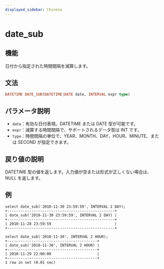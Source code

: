 ```yaml
---
displayed_sidebar: Chinese
---
```


# date_sub

## 機能

日付から指定された時間間隔を減算します。

## 文法

```Haskell
DATETIME DATE_SUB(DATETIME|DATE date, INTERVAL expr type)
```

## パラメータ説明

* `date`：有効な日付表現。DATETIME または DATE 型が可能です。
* `expr`：減算する時間間隔で、サポートされるデータ型は INT です。
* `type`：時間間隔の単位で、YEAR、MONTH、DAY、HOUR、MINUTE、または SECOND が指定できます。

## 戻り値の説明

DATETIME 型の値を返します。入力値が空または形式が正しくない場合は、NULL を返します。

## 例

```Plain Text
select date_sub('2010-11-30 23:59:59', INTERVAL 2 DAY);
+-------------------------------------------------+
| date_sub('2010-11-30 23:59:59', INTERVAL 2 DAY) |
+-------------------------------------------------+
| 2010-11-28 23:59:59                             |
+-------------------------------------------------+

select date_sub('2010-11-30', INTERVAL 2 HOUR);
+-----------------------------------------+
| date_sub('2010-11-30', INTERVAL 2 HOUR) |
+-----------------------------------------+
| 2010-11-29 22:00:00                     |
+-----------------------------------------+
1 row in set (0.01 sec)
```
